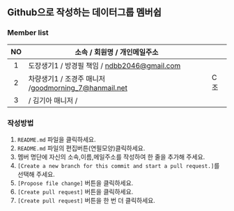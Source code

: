 ## Github으로 작성하는 데이터그룹 멤버쉽

### Member list

|NO  |     소속 / 회원명 / 개인메일주소             |   |
|:--:|----------------------------------------|-----|
|1   | 도장생기1 / 방경필 책임   / ndbb2046@gmail.com      |     |
|2   | 차량생기1 / 조경주 매니저 /goodmorning_7@hanmail.net| C조 |
|3   |         / 김기아 매니저 /                  | |


<!-- 여기에 한 줄 추가해 주세요 -->
<!-- |NO|소속/회원명/개인메일주소| -->


### 작성방법

1. `README.md` 파일을 클릭하세요.
2. `README.md` 파일의 편집버튼(연필모양)클릭하세요.
3. 멤버 명단에 자신의 소속,이름,메일주소를 작성하여 한 줄을 추가해 주세요.
4. `[Create a new branch for this commit and start a pull request.]`를 선택해 주세요.
5. `[Propose file change]` 버튼을 클릭하세요.
6. `[Create pull request]` 버튼을 클릭하세요.
7. `[Create pull request]` 버튼을 한 번 더 클릭하세요.
